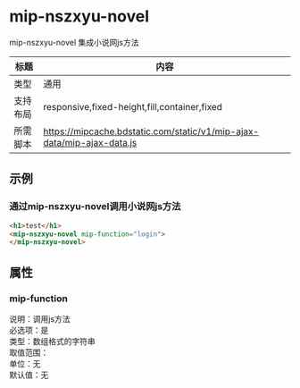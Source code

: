 # mip-nszxyu-novel

mip-nszxyu-novel 集成小说网js方法

标题|内容
----|----
类型|通用
支持布局|responsive,fixed-height,fill,container,fixed
所需脚本|https://mipcache.bdstatic.com/static/v1/mip-ajax-data/mip-ajax-data.js

## 示例

### 通过mip-nszxyu-novel调用小说网js方法
```html
<h1>test</h1>
<mip-nszxyu-novel mip-function="login">
</mip-nszxyu-novel>
```

## 属性

### mip-function

说明：调用js方法   
必选项：是   
类型：数组格式的字符串   
取值范围：  
单位：无   
默认值：无   


